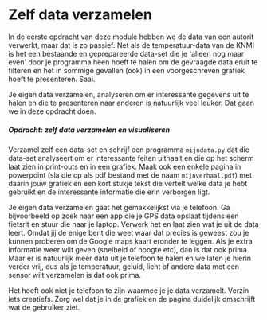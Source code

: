 # Zelf data verzamelen

In de eerste opdracht van deze module hebben we de data van een autorit verwerkt, maar dat is zo passief. Net als de temperatuur-data van de KNMI is het een bestaande en geprepareerde data-set die je 'alleen nog maar even' door je programma heen hoeft te halen om de gevraagde data eruit te filteren en het in sommige gevallen (ook) in een voorgeschreven grafiek hoeft te presenteren. Saai.

Je eigen data verzamelen, analyseren om er interessante gegevens uit te halen en die te presenteren naar anderen is natuurlijk veel leuker. Dat gaan we in deze opdracht doen.

##### Opdracht: zelf data verzamelen en visualiseren

Verzamel zelf een data-set en schrijf een programma `mijndata.py` dat die data-set analyseert om er interessante feiten uithaalt en die op het scherm laat zien in print-outs en in een grafiek. Maak ook een enkele pagina in powerpoint (sla die op als pdf bestand met de naam `mijnverhaal.pdf`) met daarin jouw grafiek en een kort stukje tekst die vertelt welke data je hebt gebruikt en de interessante informatie die erin verborgen ligt.

Je eigen data verzamelen gaat het gemakkelijkst via je telefoon. Ga bijvoorbeeld op zoek naar een app die je GPS data opslaat tijdens een fietsrit en stuur die naar je laptop. Verwerk het en laat zien wat je uit de data leert. Omdat jij de enige bent die weet waar dat precies is geweest zou je kunnen proberen om de Google maps kaart eronder te leggen. Als je extra informatie weer wilt geven (snelheid of hoogte etc), dan is dat ook prima. Maar er is natuurlijk meer data uit je telefoon te halen en we laten je hierin verder vrij, dus als je temperatuur, geluid, licht of andere data met een sensor wilt verzamelen is dat ook prima. 

Het hoeft ook niet je telefoon te zijn waarmee je je data verzamelt. Verzin iets creatiefs. Zorg wel dat je in de grafiek en de pagina duidelijk omschrijft wat de gebruiker ziet.
